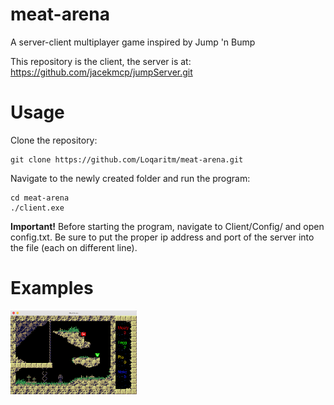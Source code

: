 # meat-arena
A server-client multiplayer game inspired by Jump 'n Bump

This repository is the client, the server is at: https://github.com/jacekmcp/jumpServer.git


# Usage
Clone the repository:
```
git clone https://github.com/Loqaritm/meat-arena.git
```
Navigate to the newly created folder and run the program:
```
cd meat-arena
./client.exe
```
**Important!** Before starting the program, navigate to Client/Config/ and open config.txt.
Be sure to put the proper ip address and port of the server into the file (each on different line).

# Examples

<p float="center">
  <img src="https://raw.githubusercontent.com/Loqaritm/meat-arena/network/Examples/example1.png" width="40%" /> 
</p>
